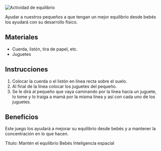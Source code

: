 ﻿ ![Actividad de equilibrio](/assets/posts/2020-07-28-equilibrio)
 
Ayudar a nuestros pequeños a que tengan un mejor equilibrio desde bebés los ayudará con su desarrollo físico.

## Materiales 
- Cuerda, listón, tira de papel, etc. 
- Juguetes





## Instrucciones

1. Colocar la cuerda o el listón en línea recta sobre el suelo.
2. Al final de la línea colocar los juguetes del pequeño.
3. Se le dirá al pequeño que vaya caminando por la línea hacia un juguete, lo tome y lo traiga a mamá por la misma línea y así con cada uno de los juguetes. 



## Beneficios

Este juego los ayudará a mejorar su equilibrio desde bebés y a mantener la concentración en lo que hacen. 

Titulo: Mantén el equilibrio
Bebés
Inteligencia espacial
